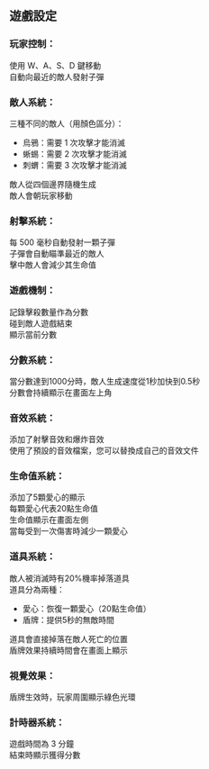 ## 遊戲設定

### 玩家控制：
使用 W、A、S、D 鍵移動    
自動向最近的敵人發射子彈


### 敵人系統：
三種不同的敵人（用顏色區分）：
* 烏鴉：需要 1 次攻擊才能消滅
* 蜥蜴：需要 2 次攻擊才能消滅
* 刺蝟：需要 3 次攻擊才能消滅

敵人從四個邊界隨機生成  
敵人會朝玩家移動


### 射擊系統：
每 500 毫秒自動發射一顆子彈  
子彈會自動瞄準最近的敵人  
擊中敵人會減少其生命值


### 遊戲機制：
記錄擊殺數量作為分數  
碰到敵人遊戲結束  
顯示當前分數

### 分數系統：
當分數達到1000分時，敵人生成速度從1秒加快到0.5秒  
分數會持續顯示在畫面左上角


### 音效系統：
添加了射擊音效和爆炸音效  
使用了預設的音效檔案，您可以替換成自己的音效文件


### 生命值系統：
添加了5顆愛心的顯示  
每顆愛心代表20點生命值  
生命值顯示在畫面左側  
當每受到一次傷害時減少一顆愛心


### 道具系統：
敵人被消滅時有20%機率掉落道具  
道具分為兩種：
* 愛心：恢復一顆愛心（20點生命值）
* 盾牌：提供5秒的無敵時間

道具會直接掉落在敵人死亡的位置  
盾牌效果持續時間會在畫面上顯示


### 視覺效果：
盾牌生效時，玩家周圍顯示綠色光環  


### 計時器系統：
遊戲時間為 3 分鐘  
結束時顯示獲得分數
